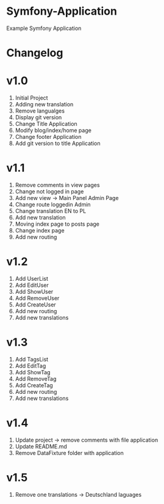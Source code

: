 # Symfony-Application
Example Symfony Application

# Changelog

# v1.0

1) Initial Project
2) Adding new translation
3) Remove langualges
4) Display git version
5) Change Title Application
6) Modify blog/index/home page
7) Change footer Application
8) Add git version to title Application

# v1.1

1) Remove comments in view pages
2) Change not logged in page
3) Add new view -> Main Panel Admin Page
4) Change route loggedin Admin
5) Change translation EN to PL
6) Add new translation
7) Moving index page to posts page
8) Change index page
9) Add new routing

# v1.2

1) Add UserList
2) Add EditUser
3) Add ShowUser
4) Add RemoveUser
5) Add CreateUser
6) Add new routing
7) Add new translations

# v1.3

1) Add TagsList
2) Add EditTag
3) Add ShowTag
4) Add RemoveTag
5) Add CreateTag
6) Add new routing
7) Add new translations

# v1.4

1) Update project -> remove comments with file application
2) Update README.md
3) Remove DataFixture folder with application

# v1.5

1) Remove one translations -> Deutschland laguages